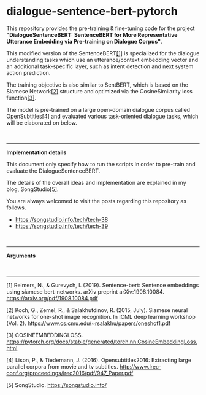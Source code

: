 # dialogue-sentence-bert-pytorch
This repository provides the pre-training & fine-tuning code for the project **"DialogueSentenceBERT: SentenceBERT for More Representative Utterance Embedding via Pre-training on Dialogue Corpus"**.

This modified version of the SentenceBERT[[1]](#1) is specialized for the dialogue understanding tasks which use an utterance/context embedding vector and an additional task-specific layer, such as intent detection and next system action prediction.

The training objective is also similar to SentBERT, which is based on the Siamese Network[[2]](#2) structure and optimized via the CosineSimilarity loss function[[3]](#3).

The model is pre-trained on a large open-domain dialogue corpus called OpenSubtitles[[4]](#4) and evaluated various task-oriented dialogue tasks, which will be elaborated on below.

<br/>

---

**Implementation details**

This document only specify how to run the scripts in order to pre-train and evaluate the DialogueSentenceBERT.

The details of the overall ideas and implementation are explained in my blog, SongStudio[[5]](#5).

You are always welcomed to visit the posts regarding this repository as follows.

- https://songstudio.info/tech/tech-38
- https://songstudio.info/tech/tech-39

<br/>

---

**Arguments**

<br/>

---

<a id="1">[1]</a> Reimers, N., & Gurevych, I. (2019). Sentence-bert: Sentence embeddings using siamese bert-networks. arXiv preprint arXiv:1908.10084. <a href="https://arxiv.org/pdf/1908.10084.pdf">https://arxiv.org/pdf/1908.10084.pdf</a>

<a id="2">[2]</a> Koch, G., Zemel, R., & Salakhutdinov, R. (2015, July). Siamese neural networks for one-shot image recognition. In ICML deep learning workshop (Vol. 2). <a href="https://www.cs.cmu.edu/~rsalakhu/papers/oneshot1.pdf">https://www.cs.cmu.edu/~rsalakhu/papers/oneshot1.pdf</a>

<a id="3">[3]</a> COSINEEMBEDDINGLOSS. <a href="https://pytorch.org/docs/stable/generated/torch.nn.CosineEmbeddingLoss.html">https://pytorch.org/docs/stable/generated/torch.nn.CosineEmbeddingLoss.html</a>

<a id="4">[4]</a> Lison, P., & Tiedemann, J. (2016). Opensubtitles2016: Extracting large parallel corpora from movie and tv subtitles. <a href="http://www.lrec-conf.org/proceedings/lrec2016/pdf/947_Paper.pdf">http://www.lrec-conf.org/proceedings/lrec2016/pdf/947_Paper.pdf</a>

<a id="5">[5]</a> SongStudio. <a href="https://songstudio.info/">https://songstudio.info/</a>